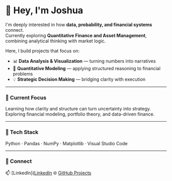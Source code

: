 # 👋 Hey, I'm Joshua  

I'm deeply interested in how **data, probability, and financial systems** connect.  
Currently exploring **Quantitative Finance and Asset Management**, combining analytical thinking with market logic.  

Here, I build projects that focus on:  
- 📊 **Data Analysis & Visualization** — turning numbers into narratives  
- 🧮 **Quantitative Modeling** — applying structured reasoning to financial problems  
- 💡 **Strategic Decision Making** — bridging clarity with execution  

---

### 🧠 Current Focus
Learning how clarity and structure can turn uncertainty into strategy.  
Exploring financial modeling, portfolio theory, and data-driven finance.  

---

### 🧰 Tech Stack
Python · Pandas · NumPy · Matplotlib · Visual Studio Code  

---

### 🧾 Connect
📫 [LinkedIn]([LinkedIn](https://www.linkedin.com/in/joshuaalbertt/)
🌐 [GitHub Projects](https://github.com/joshuaalbertt)
